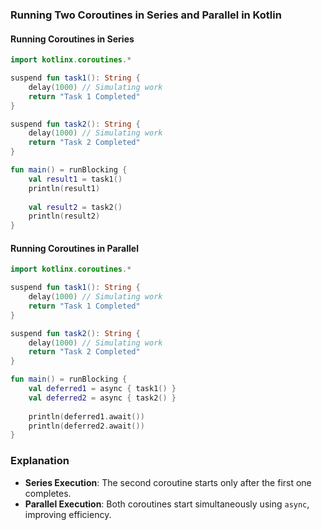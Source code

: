### Running Two Coroutines in Series and Parallel in Kotlin

#### Running Coroutines in Series
```kotlin
import kotlinx.coroutines.*

suspend fun task1(): String {
    delay(1000) // Simulating work
    return "Task 1 Completed"
}

suspend fun task2(): String {
    delay(1000) // Simulating work
    return "Task 2 Completed"
}

fun main() = runBlocking {
    val result1 = task1()
    println(result1)
    
    val result2 = task2()
    println(result2)
}
```

#### Running Coroutines in Parallel
```kotlin
import kotlinx.coroutines.*

suspend fun task1(): String {
    delay(1000) // Simulating work
    return "Task 1 Completed"
}

suspend fun task2(): String {
    delay(1000) // Simulating work
    return "Task 2 Completed"
}

fun main() = runBlocking {
    val deferred1 = async { task1() }
    val deferred2 = async { task2() }
    
    println(deferred1.await())
    println(deferred2.await())
}
```

### Explanation
- **Series Execution**: The second coroutine starts only after the first one completes.
- **Parallel Execution**: Both coroutines start simultaneously using `async`, improving efficiency.
